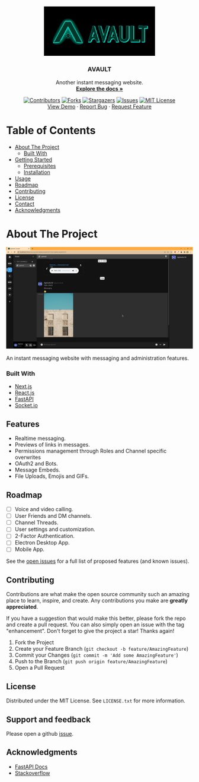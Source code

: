 





<!-- PROJECT LOGO -->
<br />
<div align="center">
  <a href="https://github.com/agnirudrasil/avault">
    <img src="website/public/logo.png" alt="Logo" width="300" >
  </a>

<h3 align="center">AVAULT</h3>

  <p align="center">
    Another instant messaging website.
    <br />
    <a href="https://avault.agnirudra.me/api/v1/docs"><strong>Explore the docs »</strong></a>
    <br />

[![Contributors][contributors-shield]][contributors-url]
[![Forks][forks-shield]][forks-url]
[![Stargazers][stars-shield]][stars-url]
[![Issues][issues-shield]][issues-url]
[![MIT License][license-shield]][license-url]
    <br />
    <a href="https://avault.agnirudra.me/channels/@me">View Demo</a>
    ·
    <a href="https://github.com/agnirudrasil/avault/issues">Report Bug</a>
    ·
    <a href="https://github.com/agnirudrasil/avault/issues">Request Feature</a>
  </p>
</div>



<!-- TABLE OF CONTENTS -->
  <h1>Table of Contents</h1>
  <ul>
    <li>
      <a href="#about-the-project">About The Project</a>
      <ul>
        <li><a href="#built-with">Built With</a></li>
      </ul>
    </li>
    <li>
      <a href="#getting-started">Getting Started</a>
      <ul>
        <li><a href="#prerequisites">Prerequisites</a></li>
        <li><a href="#installation">Installation</a></li>
      </ul>
    </li>
    <li><a href="#usage">Usage</a></li>
    <li><a href="#roadmap">Roadmap</a></li>
    <li><a href="#contributing">Contributing</a></li>
    <li><a href="#license">License</a></li>
    <li><a href="#contact">Contact</a></li>
    <li><a href="#acknowledgments">Acknowledgments</a></li>
  </ul>



<!-- ABOUT THE PROJECT -->
# About The Project

![Product Name Screen Shot](images/avault-screenshot.png)

An instant messaging website with messaging and administration features.


### Built With

* [Next.js](https://nextjs.org/)
* [React.js](https://reactjs.org/)
* [FastAPI](https://fastapi.tiangolo.com/)
* [Socket.io](https://scoket.io/)

## Features

- Realtime messaging.
- Previews of links in messages.
- Permissions management through Roles and Channel specific overwrites
- OAuth2 and Bots.
- Message Embeds.
- File Uploads, Emojis and GIFs.


<!-- ROADMAP -->
## Roadmap

- [ ] Voice and video calling.
- [ ] User Friends and DM channels.
- [ ] Channel Threads.
- [ ] User settings and customization.
- [ ] 2-Factor Authentication.
- [ ] Electron Desktop App.
- [ ] Mobile App.

See the [open issues](https://github.com/agnirudrasil/avault/issues) for a full list of proposed features (and known issues).

<!-- CONTRIBUTING -->
## Contributing

Contributions are what make the open source community such an amazing place to learn, inspire, and create. Any contributions you make are **greatly appreciated**.

If you have a suggestion that would make this better, please fork the repo and create a pull request. You can also simply open an issue with the tag "enhancement".
Don't forget to give the project a star! Thanks again!

1. Fork the Project
2. Create your Feature Branch (`git checkout -b feature/AmazingFeature`)
3. Commit your Changes (`git commit -m 'Add some AmazingFeature'`)
4. Push to the Branch (`git push origin feature/AmazingFeature`)
5. Open a Pull Request




<!-- LICENSE -->
## License

Distributed under the MIT License. See `LICENSE.txt` for more information.




<!-- CONTACT -->
## Support and feedback
Please open a github [issue](LICENSE).

<!-- ACKNOWLEDGMENTS -->
## Acknowledgments

* [FastAPI Docs](https://fastapi.tiangolo.com)
* [Stackoverflow](https://stackoverflow.com)
  

[contributors-shield]: https://img.shields.io/github/contributors/agnirudrasil/avault
[contributors-url]: https://github.com/agnirudrasil/avault/graphs/contributors
[forks-shield]: https://img.shields.io/github/forks/agnirudrasil/avault
[forks-url]: https://github.com/agnirudrasil/avault/network/members
[stars-shield]: https://img.shields.io/github/stars/agnirudrasil/avault
[stars-url]: https://github.com/agnirudrasil/avault/stargazers
[issues-shield]: https://img.shields.io/github/issues/agnirudrasil/avault
[issues-url]: https://github.com/agnirudrasil/avault/issues
[license-shield]: https://img.shields.io/github/license/agnirudrasil/avault
[license-url]: https://github.com/agnirudrasil/avault/blob/master/LICENSE.txt
[product-screenshot]: images/screenshot.png

